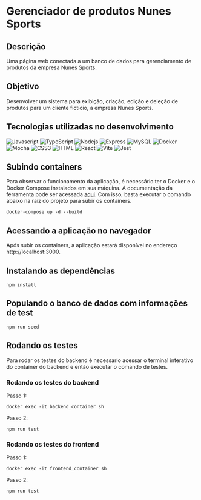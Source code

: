 # Gerenciador de produtos Nunes Sports

## Descrição

Uma página web conectada a um banco de dados para gerenciamento de produtos da empresa Nunes Sports.

## Objetivo

Desenvolver um sistema para exibição, criação, edição e deleção de produtos para um cliente fictício, a empresa Nunes Sports.
  
## Tecnologias utilizadas no desenvolvimento
![Javascript](https://img.shields.io/badge/javascript-%23323330.svg?style=for-the-badge&logo=javascript&logoColor=%23F7DF1E)
![TypeScript](https://img.shields.io/badge/TypeScript-007ACC?style=for-the-badge&logo=typescript&logoColor=white)
![Nodejs](https://img.shields.io/badge/Node%20js-339933?style=for-the-badge&logo=nodedotjs&logoColor=white)
![Express](https://img.shields.io/badge/Express%20js-000000?style=for-the-badge&logo=express&logoColor=white)
![MySQL](https://img.shields.io/badge/MySQL-005C84?style=for-the-badge&logo=mysql&logoColor=white)
![Docker](https://img.shields.io/badge/Docker-2CA5E0?style=for-the-badge&logo=docker&logoColor=white)
![Mocha](https://img.shields.io/badge/Mocha-8D6748?style=for-the-badge&logo=Mocha&logoColor=white)
![CSS3](https://img.shields.io/badge/css3-%231572B6.svg?style=for-the-badge&logo=css3&logoColor=white)
![HTML](https://img.shields.io/badge/HTML5-E34F26?style=for-the-badge&logo=html5&logoColor=white)
![React](https://img.shields.io/badge/react-%2320232a.svg?style=for-the-badge&logo=react&logoColor=%2361DAFB)
![Vite](https://img.shields.io/badge/Vite-B73BFE?style=for-the-badge&logo=vite&logoColor=FFD62E)
![Jest](https://img.shields.io/badge/Jest-C21325?style=for-the-badge&logo=jest&logoColor=white)

## Subindo containers

  Para observar o funcionamento da aplicação, é necessário ter o Docker e o Docker Compose instalados em sua máquina. A documentação da ferramenta pode ser acessada <a href="https://docs.docker.com/get-docker/" target="_blank">aqui</a>. Com isso, basta executar o comando abaixo na raiz do projeto para subir os containers.

  ```
  docker-compose up -d --build
  ```
## Acessando a aplicação no navegador
  
  Após subir os containers, a aplicação estará disponível no endereço http://localhost:3000.
  
## Instalando as dependências
  ```
  npm install
  ```
## Populando o banco de dados com informações de test
  ```
  npm run seed
  ```
## Rodando os testes
  Para rodar os testes do backend é necessario acessar o terminal interativo do container do backend e então executar o comando de testes.
### Rodando os testes do backend

Passo 1:
  ```
  docker exec -it backend_container sh
  ```
Passo 2:
  ```
  npm run test
  ```
### Rodando os testes do frontend
Passo 1:
  ```
  docker exec -it frontend_container sh
  ```
Passo 2:
  ```
  npm run test
  ```